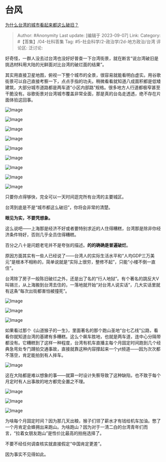 # 台风
[为什么台湾的城市看起来都这么破旧？](https://www.zhihu.com/question/603868476/answer/3200928306)

> Author: #Anonymity
> Last update: [编辑于 2023-09-07]
> Link:
> Category: #【答集】/04-社科答集
> Tag: #5-社会科学/2-政治学/2d-地方政治/台湾 
> 评论区:
> 泛讨论:

好奇怪，一群人没去过台湾也没好好普查一下台湾街景，就在断言“说台湾破旧是挑选材料用大陆的光鲜面对比台湾的破烂面的结果”。

其实用直接卫星地图，俯视一下整个城市的全景，很容易就能看明白虚实。用谷歌街景可以自己直接考察一下，点点手指的功夫。稍微看看就知道八成面积都是低矮建筑，大部分城市道路都是两车道“小区内部路”规格。很多地方人行道都极窄甚至干脆没有。谷歌街景对台湾城市覆盖非常全面，那是真的台岛走透透，绝不存在片面体验这回事。

![Image](https://pic1.zhimg.com/50/v2-0f28dc87aa45104fa17d851811ca4a66_720w.jpg?source=1940ef5c)

![Image](https://pic1.zhimg.com/50/v2-9b4d4eaadd91bc22aff8dd0bcb642c63_720w.jpg?source=1940ef5c)

![Image](https://picx.zhimg.com/50/v2-a0530bb264fa6a3f2793f7d09869c076_720w.jpg?source=1940ef5c)

![Image](https://picx.zhimg.com/50/v2-a7bdd48e79f0973200fd73d68f71e97d_720w.jpg?source=1940ef5c)

![Image](https://picx.zhimg.com/50/v2-efc314649202d90dbe28f1157d202d7d_720w.jpg?source=1940ef5c)

![Image](https://picx.zhimg.com/50/v2-b86bc4013fa471b4923ca6fb9ea3a5f8_720w.jpg?source=1940ef5c)

![Image](https://pic1.zhimg.com/50/v2-5cda8c59061847ac7763d58eb6ee41eb_720w.jpg?source=1940ef5c)

![Image](https://picx.zhimg.com/50/v2-a59c3b9a478cc50e3af9f779c0928825_720w.jpg?source=1940ef5c)

![Image](https://picx.zhimg.com/50/v2-ecbf87a4aea71813e77d3e7bf88ef5e3_720w.jpg?source=1940ef5c)

只要你点得够快，完全可以一天时间逛完所有台湾的主要城区。

台湾到底是不是“城市都这么破旧”，你将会非常的清楚。

**眼见为实，不要凭想象。**

这么说吧——上海那是经济不好或者要特别求近的人住得糟糕，台湾那是除非你经济条件特好，否则几乎全员住得糟糕。

百分之八十是问题老宅并不是夸张的描述。**的的确确是普遍破烂**。

原因方面其实有一些人已经说了——台湾人的实际生活水平和“人均GDP三万美元”是根本不相称的，简单说就是“实际上很穷，整修不起”，只能“小楼不倒一直住”。

台湾除了房子一般陈旧破烂之外，还是出了名的“行人地狱”。有个著名的跳反大V叫锡兰，从上海搬到台湾去住的，一落地就开始“对台湾人说实话”，几大实话里就有这条“每次出街都害怕被撞死”。

![Image](https://pic1.zhimg.com/50/v2-bffa3932b63e81af805e52e42795acff_720w.jpg?source=1940ef5c)

![Image](https://pic1.zhimg.com/50/v2-9300f5752b4240c6340ab8f1059483af_720w.jpg?source=1940ef5c)

![Image](https://pic1.zhimg.com/50/v2-db14c59d6c4c390ccd3df7568e0816ab_720w.jpg?source=1940ef5c)

如果看过那个《山道猴子的一生》，里面著名的那个跑山圣地“台七乙线”公路，看看你就知道台湾的基建有多糟糕。这么个飙车胜地，也就是两车道，连中心分隔带都没有。它糟糕到了这样一种程度，台湾有机车直播主每个月固定时间跑到几个经典急弯处专门蹲拍交通事故，直接就靠这种内容撑起来一个yt频道——因为次次都不落空，肯定能拍到有人摔车。

![Image](https://pic1.zhimg.com/50/v2-e5ccae4b0e9e4bb3ea1203afa618f86c_720w.jpg?source=1940ef5c)

这在大陆都是难以想象的事——就算一时设计失察导致了这种缺陷，也不致于每个月定时有人出事故的地方都完全置之不理。

![Image](https://picx.zhimg.com/50/v2-e2a1193e11943747ce6756429c2a0642_720w.jpg?source=1940ef5c)

![Image](https://picx.zhimg.com/50/v2-84c002c1b040dad5fb198a036258c2a1_720w.jpg?source=1940ef5c)

![Image](https://pic1.zhimg.com/50/v2-a602dc8d4e5ddb222ce847cac2db7e31_720w.jpg?source=1940ef5c)

为啥每个月固定时间？因为那几天出粮，猴子们领了薪水才有钱给机车加油。憋了一个月肯定会蜂拥出来跑山。为啥跑山？因为对于一清二白的台湾青年们而言，“拉着女朋友跑山”是性价比最高的拍拖选择了。

不要不经任何调查核实就直接假定“中国肯定更差”。

因为事实不见得如此。
